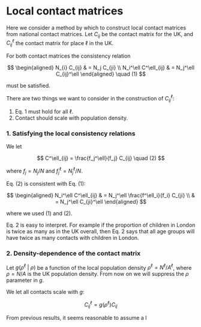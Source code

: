 # Local contact matrices

Here we consider a method by which to construct local contact matrices from national contact matrices. Let $C_{ij}$ be the contact matrix for the UK, and $C_{ij}^\ell$ the contact matrix for place $\ell$ in the UK.

For both contact matrices the consistency relation

$$
\begin{aligned}
N_{i} C_{ij} & = N_j C_{ji} \\
N_i^\ell C^\ell_{ij} & = N_j^\ell C_{ij}^\ell
\end{aligned} \quad (1)
$$

must be satisfied.

There are two things we want to consider in the construction of $C_{ij}^\ell$:

1. Eq. 1 must hold for all $\ell$.
2. Contact should scale with population density.

### 1. Satisfying the local consistency relations

We let

$$
C^\ell_{ij} = \frac{f_j^\ell}{f_j} C_{ij} \quad (2)
$$

where $f_j = N_j / N$ and $f_j^\ell = N^\ell_j / N$.

Eq. (2) is consistent with Eq. (1):

$$
\begin{aligned}
N_i^\ell C^\ell_{ij} & = N_j^\ell \frac{f^\ell_i}{f_i} C_{ji} \\
& = N_j^\ell C_{ji}^\ell
\end{aligned}
$$

where we used (1) and (2).

Eq. 2 is easy to interpret. For example if the proportion of children in London is twice as many as in the UK overall, then Eq. 2 says that all age groups will have twice as many contacts with children in London.

### 2. Density-dependence of the contact matrix

Let $g(\rho^\ell\ |\ \rho)$ be a function of the local population density $\rho^\ell = N^\ell / A^\ell$, where $\rho = N / A$ is the UK population density. From now on we will suppress the $\rho$ parameter in $g$.

We let all contacts scale with $g$:

$$
C^\ell_{ij} = g(\rho^\ell) C_{ij}
$$

From previous results, it seems reasonable to assume a l
<!--stackedit_data:
eyJoaXN0b3J5IjpbNzk2MjU3ODE1XX0=
-->